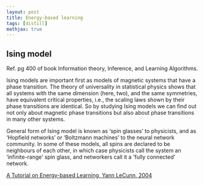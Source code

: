 ```yaml
---
layout: post
title: Energy-based learning
tags: [distill]
mathjax: true
---
```


## Ising model

Ref. pg 400 of book Information theory, Inference, and Learning Algorithms.

Ising models are important first as models of magnetic systems that have
a phase transition. The theory of universality in statistical physics shows that
all systems with the same dimension (here, two), and the same symmetries,
have equivalent critical properties, i.e., the scaling laws shown by their phase
transitions are identical. So by studying Ising models we can find out not only
about magnetic phase transitions but also about phase transitions in many
other systems.

General form of Ising model is known as ‘spin glasses’ to physicists, and as ‘Hopfield networks’ or ‘Boltzmann machines’ to the neural network community. In some of these models, all spins are declared to be neighbours of each other, in which case physicists call the system an ‘infinite-range’ spin glass, and networkers call it a 'fully connected' network. 

[A Tutorial on Energy-based Learning, Yann LeCunn, 2004](http://yann.lecun.com/exdb/publis/pdf/lecun-06.pdf)

